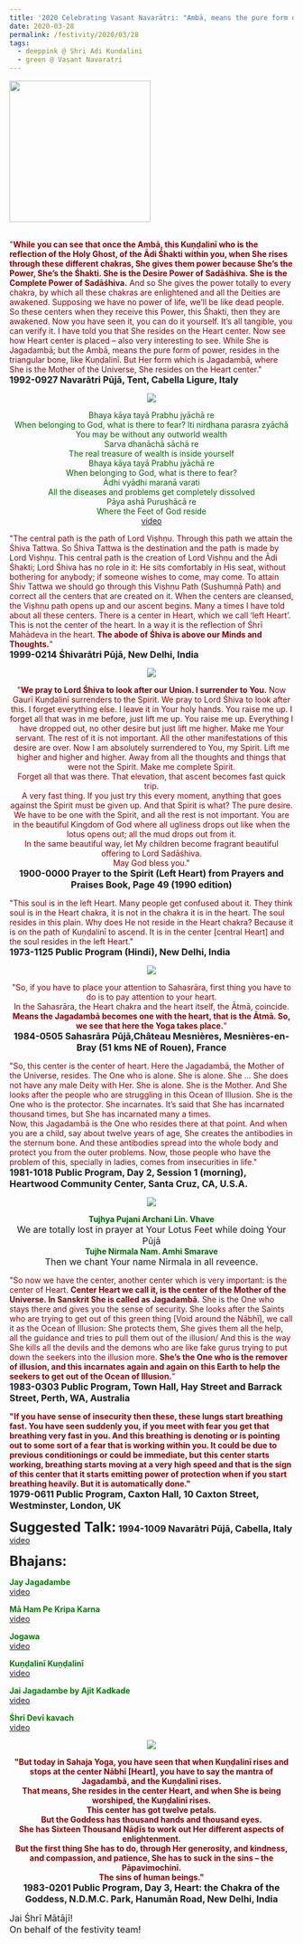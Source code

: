 ```yaml
---
title: '2020 Celebrating Vasant Navarātri: "Ambā, means the pure form of power, resides in the triangular bone, like Kuṇḍalinī." '
date: 2020-03-28
permalink: /festivity/2020/03/28
tags:
  - deeppink @ Shri Adi Kundalini 
  - green @ Vasant Navaratri
---
```


<div style="text-align: left"><img src="/images/image00.png" width="250" /></div><br>

<p>
<font color="DarkRed">"<b>While you can see that once the Ambā, this Kuṇḍalinī who is the reflection of the Holy Ghost, of the Ādi Śhakti within you, when She rises through these different chakras, She gives them power because She’s the Power, She’s the Śhakti. She is the Desire Power of Sadāśhiva. She is the Complete Power of Sadāśhiva.</b> And so She gives the power totally to every chakra, by which all these chakras are enlightened and all the Deities are awakened. Supposing we have no power of life, we’ll be like dead people. So these centers when they receive this Power, this Śhakti, then they are awakened. Now you have seen it, you can do it yourself. It’s all tangible, you can verify it. I have told you that She resides on the Heart center. Now see how Heart center is placed – also very interesting to see. While She is Jagadambā; but the Ambā, means the pure form of power, resides in the triangular bone, like Kuṇḍalinī. But Her form which is Jagadambā, where She is the Mother of the Universe, She resides on the Heart center."</font><br>
<font size="+0"><b>1992-0927 Navarātri Pūjā, Tent, Cabella Ligure, Italy</b></font>
</p>

<div style="text-align: center"><img src="/images/image360.png" /></div>

<p style="color:DarkGreen; text-align:center;">
Bhaya kāya tayā Prabhu jyāchā re<br>
When belonging to God, what is there to fear?
lti nirdhana parasra zyāchā<br> 
You may be without any outworld wealth<br>
Sarva dhanāchā sāchā re<br>
The real treasure of wealth is inside yourself<br>
Bhaya kāya tayā Prabhu jyāchā re<br>
When belonging to God, what is there to fear?<br>
Ādhi vyādhi maranā varati<br>
All the diseases and problems get completely dissolved<br>
Pāya ashā Puruṣhācā re<br>
Where the Feet of God reside<br>
<a href="https://www.youtube.com/watch?v=47fMsue7fs8">video</a>
</p>

<p>
<font color="DarkRed">"The central path is the path of Lord Viṣhṇu. Through this path we attain the Śhiva Tattwa. So Śhiva Tattwa is the destination and the path is made by Lord Viṣhṇu. This central path is the creation of Lord Viṣhṇu and the Ādi Śhakti; Lord Śhiva has no role in it: He sits comfortably in His seat, without bothering for anybody; if someone wishes to come, may come. To attain Śhiv Tattwa we should go through this Viṣhṇu Path (Suṣhumṇā Path) and correct all the centers that are created on it. When the centers are cleansed, the Viṣhṇu path opens up and our ascent begins. Many a times I have told about all these centers. There is a center in Heart, which we call ‘left Heart’. This is not the center of the heart. In a way it is the reflection of Śhrī Mahādeva in the heart. <b>The abode of Śhiva is above our Minds and Thoughts.</b>"</font><br>
<font size="+0"><b>1999-0214 Śhivarātri Pūjā,  New Delhi, India</b></font>
</p>

<div style="text-align: center"><img src="/images/image361.png" /></div>

<p style="text-align:center;">
<font color="DarkRed">"<b>We pray to Lord Śhiva to look after our Union. I surrender to You.</b> Now Gaurī Kuṇḍalinī surrenders to the Spirit. We pray to Lord Śhiva to look after this. I forget everything else. I leave it in Your holy hands. You raise me up. I forget all that was in me before, just lift me up. You raise me up. Everything I have dropped out, no other desire but just lift me higher. Make me Your servant. The rest of it is not important. All the other manifestations of this desire are over. Now I am absolutely surrendered to You, my Spirit. Lift me higher and higher and higher. Away from all the thoughts and things that were not the Spirit. Make me complete Spirit.<br>
Forget all that was there. That elevation, that ascent becomes fast quick trip.<br>
A very fast thing. If you just try this every moment, anything that goes against the Spirit must be given up. And that Spirit is what? The pure desire.<br>
We have to be one with the Spirit, and all the rest is not important. You are in the beautiful Kingdom of God where all ugliness drops out like when the lotus opens out; all the mud drops out from it.<br>
In the same beautiful way, let My children become fragrant beautiful offering to Lord Sadāśhiva.<br>
May God bless you."</font><br>
<font size="+0"><b>1900-0000 Prayer to the Spirit (Left Heart) from Prayers and Praises Book, Page 49 (1990 edition)</b></font>
</p>

<p>
<font color="DarkRed">"This soul is in the left Heart. Many people get confused about it. They think soul is in the Heart chakra, it is not in the chakra it is in the heart. The soul resides in this plain. Why does He not reside in the Heart chakra? Because it is on the path of Kuṇḍalinī to ascend. It is in the center [central Heart] and the soul resides in the left Heart."</font><br>
<font size="+0"><b>1973-1125 Public Program (Hindi), New Delhi, India</b></font>
</p>

<div style="text-align: center"><img src="/images/image362.png" /></div>

<p style="text-align:center;">
<font color="DarkRed">"So, if you have to place your attention to Sahasrāra, first thing you have to do is to pay attention to your heart.<br>
In the Sahasrāra, the Heart chakra and the heart itself, the Ātmā, coincide.<br>
<b>Means the Jagadambā becomes one with the heart, that is the Ātmā. So, we see that here the Yoga takes place.</b>"</font><br>
<font size="+0"><b>1984-0505 Sahasrāra Pūjā,Château Mesnières, Mesnières-en-Bray (51 kms NE of Rouen), France
</b></font>
</p>

<p>
<font color="DarkRed">"So, this center is the center of heart. Here the Jagadambā, the Mother of the Universe, resides. The One who is alone. She is alone. She ... She does not have any male Deity with Her. She is alone. She is the Mother. And She looks after the people who are struggling in this Ocean of Illusion. She is the One who is the protector. She incarnates. It’s said that She has incarnated thousand times, but She has incarnated many a times.<br>
Now, this Jagadambā is the One who resides there at that point. And when you are a child, say about twelve years of age, She creates the antibodies in the sternum bone. And these antibodies spread into the whole body and protect you from the outer problems. Now, those people who have the problem of this, specially in ladies, comes from insecurities in life."</font><br>
<font size="+0"><b>1981-1018 Public Program, Day 2, Session 1 (morning), Heartwood Community Center, Santa Cruz, CA, U.S.A.</b></font>
</p>

<div style="text-align: center"><img src="/images/image363.png" /></div>

<p style="text-align:center;">
<font color="DarkGreen"><b>Tujhya Pujani Archani Lin. Vhave</b></font><br>
<font size="+0">We are totally lost in prayer at Your Lotus Feet while doing Your Pūjā</font><br>
<font color="DarkGreen"><b>Tujhe Nirmala Nam. Amhi Smarave</b></font><br>
<font size="+0">Then we chant Your name Nirmala in all reveence.</font>
</p>

<p>
<font color="DarkRed">"So now we have the center, another center which is very important: is the center of Heart. <b>Center Heart we call it, is the center of the Mother of the Universe. In Sanskrit She is called as Jagadambā.</b> She is the One who stays there and gives you the sense of security. She looks after the Saints who are trying to get out of this green thing [Void around the Nābhī], we call it as the Ocean of Illusion: She protects them, She gives them all the help, all the guidance and tries to pull them out of the illusion/ And this is the way She kills all the devils and the demons who are like fake gurus trying to put down the seekers into the illusion more. <b>She’s the One who is the remover of illusion, and this incarnates again and again on this Earth to help the seekers to get out of the Ocean of Illusion.</b>"</font><br>
<font size="+0"><b>1983-0303 Public Program, Town Hall, Hay Street and Barrack Street, Perth, WA, Australia</b></font>
</p>

<p>
<font color="DarkRed"><b>"If you have sense of insecurity then these, these lungs start breathing fast. You have seen suddenly you, if you meet with fear you get that breathing very fast in you. And this breathing is denoting or is pointing out to some sort of a fear that is working within you. It could be due to previous conditionings or could be immediate, but this center starts working, breathing starts moving at a very high speed and that is the sign of this center that it starts emitting power of protection when if you start breathing heavily. But it is automatically done."</b></font><br>
<font size="+0"><b>1979-0611 Public Program, Caxton Hall, 10 Caxton Street, Westminster, London, UK</b></font>
</p>

<font size="+2"><b>Suggested Talk:</b></font> 
<font size="+0"><b>1994-1009 Navarātri Pūjā, Cabella, Italy</b></font>
<a href="https://www.youtube.com/watch?time_continue=4&v=llc24awWk0U&feature=emb_logo"> video</a><br>

<font size="+2"><b>Bhajans:</b></font>

<p>
<font color="green"><b>Jay Jagadambe</b></font><br>
<a href="https://seven-teams.github.io/Videos_Links.html"> video</a><br>
</p>

<p>
<font color="green"><b>Mā Ham Pe Kripa Karna</b></font><br>
<a href="https://www.youtube.com/watch?v=Rf52Z_PLWBY">video</a>
</p>

<p>
<font color="green"><b>Jogawa</b></font><br>
<a href="https://www.youtube.com/watch?v=FYbd_oXbyGs">video</a>
</p>
 
<p>
<font color="green"><b>Kuṇḍalinī Kuṇḍalinī</b></font><br>
<a href="https://seven-teams.github.io/Videos_Links.html">video</a> 
</p>

<p>
<font color="green"><b>Jai Jagadambe by Ajit Kadkade</b></font><br>
<a href="https://www.youtube.com/watch?v=ggudbiYs71c">video</a> 
</p>

<p>
<font color="green"><b>Śhrī Devī kavach</b></font><br>
<a href="https://www.youtube.com/watch?v=5rxFdl2DsN0">video</a> 
</p>

<div style="text-align: center"><img src="/images/image364.png" /></div>

<p style="text-align:center;">
<font color="DarkRed"><b>"But today in Sahaja Yoga, you have seen that when Kuṇḍalinī rises and stops at the center Nābhī [Heart], you have to say the mantra of Jagadambā, and the Kuṇḍalinī rises.<br>
That means, She resides in the center Heart, and when She is being worshiped, the Kuṇḍalinī rises.<br>
This center has got twelve petals.<br>
But the Goddess has thousand hands and thousand eyes.<br> 
She has Sixteen Thousand Nāḍīs to work out Her different aspects of enlightenment.<br>
But the first thing She has to do, through Her generosity, and kindness, and compassion, and patience, She has to suck in the sins – the Pāpavimochinī.<br> 
The sins of human beings."</b></font><br>
<font size="+0"><b>1983-0201 Public Program, Day 3, Heart: the Chakra of the Goddess, N.D.M.C. Park, Hanumān Road, New Delhi, India</b></font>
</p>

<p>
<font size="+0">Jai Śhrī Mātājī!<br>
On behalf of the festivity team!</font>
</p>